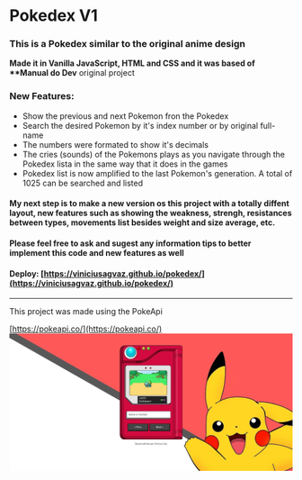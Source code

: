 Pokedex V1
==========

### This is a Pokedex similar to the original anime design

**Made it in Vanilla JavaScript, HTML and CSS and it was based of \*\*Manual do Dev** original project  

### **New Features:**

*   Show the previous and next Pokemon fron the Pokedex
*   Search the desired Pokemon by it's index number or by original full-name
*   The numbers were formated to show it's decimals
*   The cries (sounds) of the Pokemons plays as you navigate through the Pokedex lista in the same way that it does in the games
*   Pokedex list is now amplified to the last Pokemon's generation. A total of 1025 can be searched and listed

#### My next step is to make a new version os this project with a totally diffent layout, new features such as showing the weakness, strengh, resistances between types, movements list besides weight and size average, etc.

#### Please feel free to ask and sugest any information tips to better implement this code and new features as well

#### Deploy: [https://viniciusagvaz.github.io/pokedex/](https://viniciusagvaz.github.io/pokedex/)

  

* * *

  

This project was made using the PokeApi

[https://pokeapi.co/](https://pokeapi.co/) ![image](./img/screenshot.jpeg)
